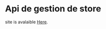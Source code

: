 # Api de gestion de store

site is avalaible [Here](https://backendstoremanager.azurewebsites.net/swagger/index.html).
